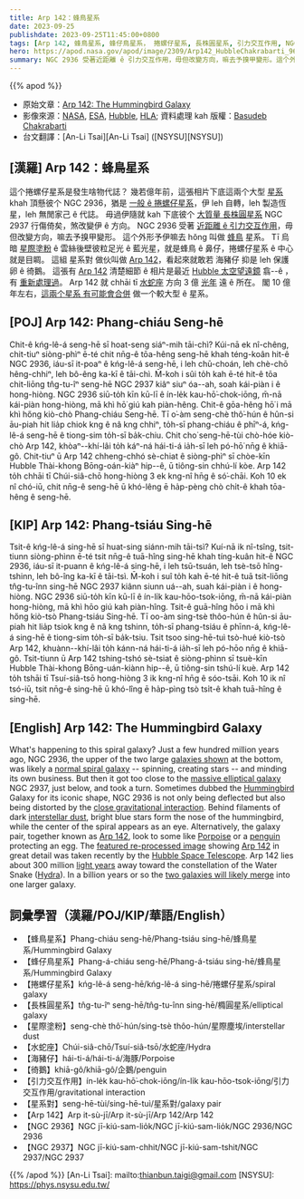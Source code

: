 ```yaml
---
title: Arp 142：蜂鳥星系
date: 2023-09-25
publishdate: 2023-09-25T11:45:00+0800
tags: [Arp 142, 蜂鳥星系, 蜂仔鳥星系， 捲螺仔星系, 長株圓星系, 引力交互作用, NGC 2936, NGC 2937, 星際塗粉, 星系對, 水蛇座, 海豬仔, 徛鵝]
hero: https://apod.nasa.gov/apod/image/2309/Arp142_HubbleChakrabarti_960.jpg
summary: NGC 2936 受著近距離 ê 引力交互作用，毋但改變方向，嘛去予搝甲變形。這个外形予伊嘛去 hŏng 叫做 蜂鳥星系。
---
```


{{% apod %}}

- 原始文章：[Arp 142: The Hummingbird Galaxy](https://apod.nasa.gov/apod/ap230925.html)
- 影像來源：[NASA](https://www.nasa.gov/), [ESA](https://www.esa.int), [Hubble](https://www.nasa.gov/mission_pages/hubble/about), [HLA](https://hla.stsci.edu/); 資料處理 kah 版權：[Basudeb Chakrabarti](https://www.instagram.com/basudebchakrabarti_photography/)
- 台文翻譯：[An-Li Tsai][An-Li Tsai] ([NSYSU][NSYSU])

## [漢羅] Arp 142：蜂鳥星系
這个捲螺仔星系是發生啥物代誌？
幾若億年前，這張相片下底這兩个大型 [星系][galaxies shown] khah 頂懸彼个 NGC 2936，猶是 [一般 ê 捲螺仔星系][normal spiral galaxy]，伊 leh 自轉，leh 製造恆星，leh 無閒家己 ê 代誌。
毋過伊隨就 kah 下底彼个 [大質量 長株圓星系][massive elliptical galaxy] NGC 2937 行傷倚矣，煞改變伊 ê 方向。
NGC 2936 受著 [近距離 ê 引力交互作用][close gravitational interaction]，毋但改變方向，嘛去予搝甲變形。
這个外形予伊嘛去 hŏng 叫做 [蜂鳥][Hummingbird] 星系。
Tī 烏暗 [星際塗粉][interstellar dust] ê 雲絲後壁彼粒足光 ê 藍光星，就是蜂鳥 ê 鼻仔，捲螺仔星系 ê 中心就是目睭。
這組 星系對 做伙叫做 [Arp 142][Arp 142 1]，看起來就敢若 海豬仔 抑是 leh 保護卵 ê 徛鵝。
這張有 [Arp 142][Arp 142 2] 清楚細節 ê 相片是最近 [Hubble 太空望遠鏡][Hubble Space Telescope] 翕--ê ，有 [重新處理過][featured re-processed image]。
Arp 142 就 chhāi tī [水蛇座][Hydra] 方向 3 億 [光年][light years] 遠 ê 所在。
閣 10 億年左右，[這兩个星系 有可能會合併][two galaxies will likely merge] 做一个較大型 ê 星系。

## [POJ] Arp 142: Phang-chiáu Seng-hē
Chit-ê kńg-lê-á seng-hē sī hoat-seng siáⁿ-mih tāi-chì?
Kúi-nā ek nî-chêng, chit-tiuⁿ siòng-phìⁿ ē-té chit nn̄g-ê tōa-hêng seng-hē khah téng-koân hit-ê NGC 2936, iáu-sī it-poaⁿ ê kńg-lê-á seng-hē, i leh chū-choán, leh chè-chō hêng-chhiⁿ, leh bô-êng ka-kī ê tāi-chì.
M̄-koh i sûi to̍h kah ē-té hit-ê tōa chit-liōng tn̂g-tu-îⁿ seng-hē NGC 2937 kiâⁿ siuⁿ óa--ah, soah kái-piàn i ê hong-hiòng.
NGC 2936 siū-to̍h kīn kū-lī ê ín-le̍k kau-hō͘-chok-iōng, m̄-nā kái-piàn hong-hiòng, mā khì hō͘ giú kah piàn-hêng.
Chit-ê gōa-hêng hō͘ i mā khì hőng kiò-chò Phang-chiáu Seng-hē.
Tī o͘-àm seng-chè thô͘-hún ê hûn-si āu-piah hit lia̍p chiok kng ê nâ kng chhiⁿ, to̍h-sī phang-chiáu ê phīⁿ-á, kńg-lê-á seng-hē ê tiong-sim to̍h-sī ba̍k-chiu.
Chit cho͘ seng-hē-tùi chò-hóe kiò-chò Arp 142, khòaⁿ--khí-lâi to̍h káⁿ-ná hái-ti-á ia̍h-sī leh pó-hō͘ nn̄g ê khiā-gô.
Chit-tiuⁿ ū Arp 142 chheng-chhó sè-chiat ê siòng-phìⁿ sī chòe-kīn Hubble Thài-khong Bōng-oán-kiàⁿ hip--ê, ū tiông-sin chhú-lí kòe.
Arp 142 to̍h chhāi tī Chúi-siâ-chō hong-hiòng 3 ek kng-nî hn̄g ê só͘-chāi.
Koh 10 ek nî chó-iū, chit nn̄g-ê seng-hē ū khó-lêng ē ha̍p-pèng chò chi̍t-ê khah tōa-hêng ê seng-hē.

## [KIP] Arp 142: Phang-tsiáu Sing-hē
Tsit-ê kńg-lê-á sing-hē sī huat-sing siánn-mih tāi-tsì?
Kuí-nā ik nî-tsîng, tsit-tiunn siòng-phìnn ē-té tsit nn̄g-ê tuā-hîng sing-hē khah tíng-kuân hit-ê NGC 2936, iáu-sī it-puann ê kńg-lê-á sing-hē, i leh tsū-tsuán, leh tsè-tsō hîng-tshinn, leh bô-îng ka-kī ê tāi-tsì.
M̄-koh i suî to̍h kah ē-té hit-ê tuā tsit-liōng tn̂g-tu-înn sing-hē NGC 2937 kiânn siunn uá--ah, suah kái-piàn i ê hong-hiòng.
NGC 2936 siū-to̍h kīn kū-lī ê ín-li̍k kau-hōo-tsok-iōng, m̄-nā kái-piàn hong-hiòng, mā khì hōo giú kah piàn-hîng.
Tsit-ê guā-hîng hōo i mā khì hőng kiò-tsò Phang-tsiáu Sing-hē.
Tī oo-àm sing-tsè thôo-hún ê hûn-si āu-piah hit lia̍p tsiok kng ê nâ kng tshinn, to̍h-sī phang-tsiáu ê phīnn-á, kńg-lê-á sing-hē ê tiong-sim to̍h-sī ba̍k-tsiu.
Tsit tsoo sing-hē-tuì tsò-hué kiò-tsò Arp 142, khuànn--khí-lâi to̍h kánn-ná hái-ti-á ia̍h-sī leh pó-hōo nn̄g ê khiā-gô.
Tsit-tiunn ū Arp 142 tshing-tshó sè-tsiat ê siòng-phìnn sī tsuè-kīn Hubble Thài-khong Bōng-uán-kiànn hip--ê, ū tiông-sin tshú-lí kuè.
Arp 142 to̍h tshāi tī Tsuí-siâ-tsō hong-hiòng 3 ik kng-nî hn̄g ê sóo-tsāi.
Koh 10 ik nî tsó-iū, tsit nn̄g-ê sing-hē ū khó-lîng ē ha̍p-pìng tsò tsi̍t-ê khah tuā-hîng ê sing-hē.

## [English] Arp 142: The Hummingbird Galaxy
What's happening to this spiral galaxy?
Just a few hundred million years ago, NGC 2936, the upper of the two large [galaxies shown][galaxies shown] at the bottom, was likely a [normal spiral galaxy][normal spiral galaxy] -- spinning, creating stars -- and minding its own business.
But then it got too close to the [massive elliptical galaxy][massive elliptical galaxy] NGC 2937, just below, and took a turn.
Sometimes dubbed the [Hummingbird][Hummingbird] Galaxy for its iconic shape, NGC 2936 is not only being deflected but also being distorted by the [close gravitational interaction][close gravitational interaction].
Behind filaments of dark [interstellar dust][interstellar dust], bright blue stars form the nose of the hummingbird, while the center of the spiral appears as an eye.
Alternatively, the galaxy pair, together known as [Arp 142][Arp 142 1], look to some like [Porpoise][Porpoise] or a [penguin][penguin] protecting an egg.
The [featured re-processed image][featured re-processed image] showing [Arp 142][Arp 142 2] in great detail was taken recently by the [Hubble Space Telescope][Hubble Space Telescope].
Arp 142 lies about 300 million [light years][light years] away toward the constellation of the Water Snake ([Hydra][Hydra]).
In a billion years or so the [two galaxies will likely merge][two galaxies will likely merge] into one larger galaxy.

## 詞彙學習（漢羅/POJ/KIP/華語/English）
- 【蜂鳥星系】Phang-chiáu seng-hē/Phang-tsiáu sing-hē/蜂鳥星系/Hummingbird Galaxy
- 【蜂仔鳥星系】Phang-á-chiáu seng-hē/Phang-á-tsiáu sing-hē/蜂鳥星系/Hummingbird Galaxy
- 【捲螺仔星系】kńg-lê-á seng-hē/kńg-lê-á sing-hē/捲螺仔星系/spiral galaxy
- 【長株圓星系】tn̂g-tu-îⁿ seng-hē/tn̂g-tu-înn sing-hē/橢圓星系/elliptical galaxy
- 【星際塗粉】seng-chè thô͘-hún/sing-tsè thôo-hún/星際塵埃/interstellar dust
- 【水蛇座】Chúi-siâ-chō/Tsuí-siâ-tsō/水蛇座/Hydra
- 【海豬仔】hái-ti-á/hái-ti-á/海豚/Porpoise
- 【徛鵝】khiā-gô/khiā-gô/企鵝/penguin
- 【引力交互作用】ín-le̍k kau-hō͘-chok-iōng/ín-li̍k kau-hōo-tsok-iōng/引力交互作用/gravitational interaction
- 【星系對】seng-hē-tùi/sing-hē-tuì/星系對/galaxy pair
- 【Arp 142】Arp it-sù-jī/Arp it-sù-jī/Arp 142/Arp 142
- 【NGC 2936】NGC jī-kiú-sam-lio̍k/NGC jī-kiú-sam-lio̍k/NGC 2936/NGC 2936
- 【NGC 2937】NGC jī-kiú-sam-chhit/NGC jī-kiú-sam-tshit/NGC 2937/NGC 2937

{{% /apod %}}
[An-Li Tsai]: mailto:thianbun.taigi@gmail.com
[NSYSU]: https://phys.nsysu.edu.tw/

[copyright]: https://apod.nasa.gov/apod/fap/lib/about_apod.html#srapply
[License]: https://creativecommons.org/licenses/by/2.0/

[galaxies shown]:https://www.instagram.com/p/CxHlYCyJKDR/
[normal spiral galaxy]:https://apod.nasa.gov/apod/ap130416.html
[massive elliptical galaxy]:https://apod.nasa.gov/apod/ap120914.html
[Hummingbird]:https://en.wikipedia.org/wiki/Hummingbird#/media/File:Ruby-Throated_Hummingbird.png
[close gravitational interaction]:https://apod.nasa.gov/apod/ap211004.html
[interstellar dust]:https://astronomy.swin.edu.au/cosmos/d/Dust+Grain
[Arp 142 1]:https://esahubble.org/videos/heic1311a/
[Porpoise]:https://en.wikipedia.org/wiki/Porpoise
[penguin]:https://commons.wikimedia.org/wiki/File:African_Penguin_with_egg_%2843841665775%29.jpg
[featured re-processed image]:https://www.instagram.com/p/CxHlYCyJKDR/
[Arp 142 2]:https://ui.adsabs.harvard.edu/abs/2016AAS...22713511R/abstract
[Hubble Space Telescope]:https://www.nasa.gov/mission_pages/hubble/about
[light years]:https://spaceplace.nasa.gov/light-year/en/
[Hydra]:https://en.wikipedia.org/wiki/Hydra_(constellation)
[two galaxies will likely merge]:https://apod.nasa.gov/apod/ap120604.html
